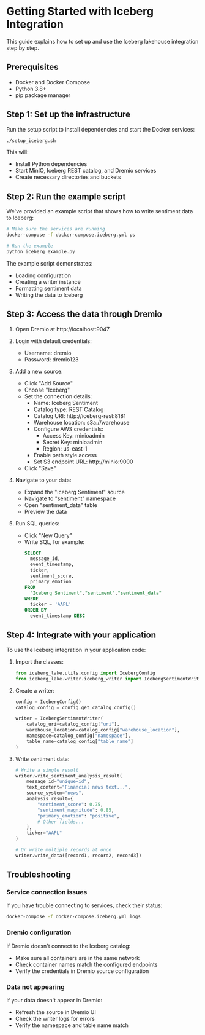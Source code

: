 # Getting Started with Iceberg Integration

This guide explains how to set up and use the Iceberg lakehouse integration step by step.

## Prerequisites

- Docker and Docker Compose
- Python 3.8+
- pip package manager

## Step 1: Set up the infrastructure

Run the setup script to install dependencies and start the Docker services:

```bash
./setup_iceberg.sh
```

This will:
- Install Python dependencies
- Start MinIO, Iceberg REST catalog, and Dremio services
- Create necessary directories and buckets

## Step 2: Run the example script

We've provided an example script that shows how to write sentiment data to Iceberg:

```bash
# Make sure the services are running
docker-compose -f docker-compose.iceberg.yml ps

# Run the example
python iceberg_example.py
```

The example script demonstrates:
- Loading configuration
- Creating a writer instance
- Formatting sentiment data
- Writing the data to Iceberg

## Step 3: Access the data through Dremio

1. Open Dremio at http://localhost:9047
2. Login with default credentials:
   - Username: dremio
   - Password: dremio123

3. Add a new source:
   - Click "Add Source"
   - Choose "Iceberg"
   - Set the connection details:
     - Name: Iceberg Sentiment
     - Catalog type: REST Catalog
     - Catalog URI: http://iceberg-rest:8181
     - Warehouse location: s3a://warehouse
     - Configure AWS credentials:
       - Access Key: minioadmin
       - Secret Key: minioadmin
       - Region: us-east-1
     - Enable path style access
     - Set S3 endpoint URL: http://minio:9000
   - Click "Save"

4. Navigate to your data:
   - Expand the "Iceberg Sentiment" source
   - Navigate to "sentiment" namespace
   - Open "sentiment_data" table
   - Preview the data

5. Run SQL queries:
   - Click "New Query"
   - Write SQL, for example:
     ```sql
     SELECT 
       message_id, 
       event_timestamp, 
       ticker, 
       sentiment_score, 
       primary_emotion 
     FROM 
       "Iceberg Sentiment"."sentiment"."sentiment_data"
     WHERE 
       ticker = 'AAPL'
     ORDER BY 
       event_timestamp DESC
     ```

## Step 4: Integrate with your application

To use the Iceberg integration in your application code:

1. Import the classes:
   ```python
   from iceberg_lake.utils.config import IcebergConfig
   from iceberg_lake.writer.iceberg_writer import IcebergSentimentWriter
   ```

2. Create a writer:
   ```python
   config = IcebergConfig()
   catalog_config = config.get_catalog_config()
   
   writer = IcebergSentimentWriter(
       catalog_uri=catalog_config["uri"],
       warehouse_location=catalog_config["warehouse_location"],
       namespace=catalog_config["namespace"],
       table_name=catalog_config["table_name"]
   )
   ```

3. Write sentiment data:
   ```python
   # Write a single result
   writer.write_sentiment_analysis_result(
       message_id="unique-id",
       text_content="Financial news text...",
       source_system="news",
       analysis_result={
           "sentiment_score": 0.75,
           "sentiment_magnitude": 0.85,
           "primary_emotion": "positive",
           # Other fields...
       },
       ticker="AAPL"
   )
   
   # Or write multiple records at once
   writer.write_data([record1, record2, record3])
   ```

## Troubleshooting

### Service connection issues
If you have trouble connecting to services, check their status:

```bash
docker-compose -f docker-compose.iceberg.yml logs
```

### Dremio configuration
If Dremio doesn't connect to the Iceberg catalog:
- Make sure all containers are in the same network
- Check container names match the configured endpoints
- Verify the credentials in Dremio source configuration

### Data not appearing
If your data doesn't appear in Dremio:
- Refresh the source in Dremio UI
- Check the writer logs for errors
- Verify the namespace and table name match